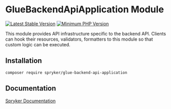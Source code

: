 # GlueBackendApiApplication Module
[![Latest Stable Version](https://poser.pugx.org/spryker/glue-backend-api-application/v/stable.svg)](https://packagist.org/packages/spryker/glue-backend-api-application)
[![Minimum PHP Version](https://img.shields.io/badge/php-%3E%3D%208.3-8892BF.svg)](https://php.net/)

This module provides API infrastructure specific to the backend API. Clients can hook their resources, validators, formatters to this module so that custom logic can be executed.

## Installation

```
composer require spryker/glue-backend-api-application
```

## Documentation

[Spryker Documentation](https://docs.spryker.com)

